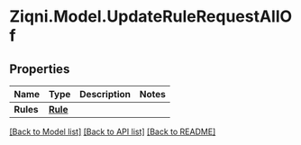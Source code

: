
# Ziqni.Model.UpdateRuleRequestAllOf

## Properties

Name | Type | Description | Notes
------------ | ------------- | ------------- | -------------
**Rules** | [**Rule**](Rule.md) |  | 

[[Back to Model list]](../README.md#documentation-for-models)
[[Back to API list]](../README.md#documentation-for-api-endpoints)
[[Back to README]](../README.md)


